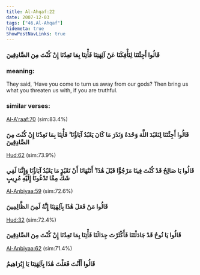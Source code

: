 ```yaml
---
title: Al-Ahqaf:22
date: 2007-12-03
tags: ["46.Al-Ahqaf"]
hidemeta: true 
ShowPostNavLinks: true 
---
```

### قَالُوا أَجِئْتَنَا لِتَأْفِكَنَا عَنْ آلِهَتِنَا فَأْتِنَا بِمَا تَعِدُنَا إِنْ كُنْتَ مِنَ الصَّادِقِينَ
### meaning: 
They said, ‘Have you come to turn us away from our gods? Then bring us what you threaten us with, if you are truthful.
### similar verses: 

[Al-A'raaf:70](/7/70) (sim:83.4%)

### قَالُوا أَجِئْتَنَا لِنَعْبُدَ اللَّهَ وَحْدَهُ وَنَذَرَ مَا كَانَ يَعْبُدُ آبَاؤُنَا ۖ فَأْتِنَا بِمَا تَعِدُنَا إِنْ كُنْتَ مِنَ الصَّادِقِينَ

[Hud:62](/11/62) (sim:73.9%)

### قَالُوا يَا صَالِحُ قَدْ كُنْتَ فِينَا مَرْجُوًّا قَبْلَ هَٰذَا ۖ أَتَنْهَانَا أَنْ نَعْبُدَ مَا يَعْبُدُ آبَاؤُنَا وَإِنَّنَا لَفِي شَكٍّ مِمَّا تَدْعُونَا إِلَيْهِ مُرِيبٍ

[Al-Anbiyaa:59](/21/59) (sim:72.6%)

### قَالُوا مَنْ فَعَلَ هَٰذَا بِآلِهَتِنَا إِنَّهُ لَمِنَ الظَّالِمِينَ

[Hud:32](/11/32) (sim:72.4%)

### قَالُوا يَا نُوحُ قَدْ جَادَلْتَنَا فَأَكْثَرْتَ جِدَالَنَا فَأْتِنَا بِمَا تَعِدُنَا إِنْ كُنْتَ مِنَ الصَّادِقِينَ

[Al-Anbiyaa:62](/21/62) (sim:71.4%)

### قَالُوا أَأَنْتَ فَعَلْتَ هَٰذَا بِآلِهَتِنَا يَا إِبْرَاهِيمُ
